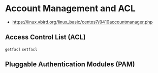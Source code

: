 # Account Management and ACL
- https://linux.vbird.org/linux_basic/centos7/0410accountmanager.php

## Access Control List (ACL)
`getfacl`
`setfacl`

## Pluggable Authentication Modules (PAM)
